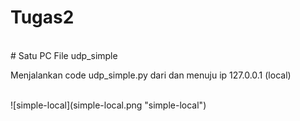# Tugas2
<br/>
# Satu PC File udp_simple
<br>
<p>Menjalankan code udp_simple.py dari dan menuju ip 127.0.0.1 (local)</p>
<br>
![simple-local](simple-local.png "simple-local")
<br>

